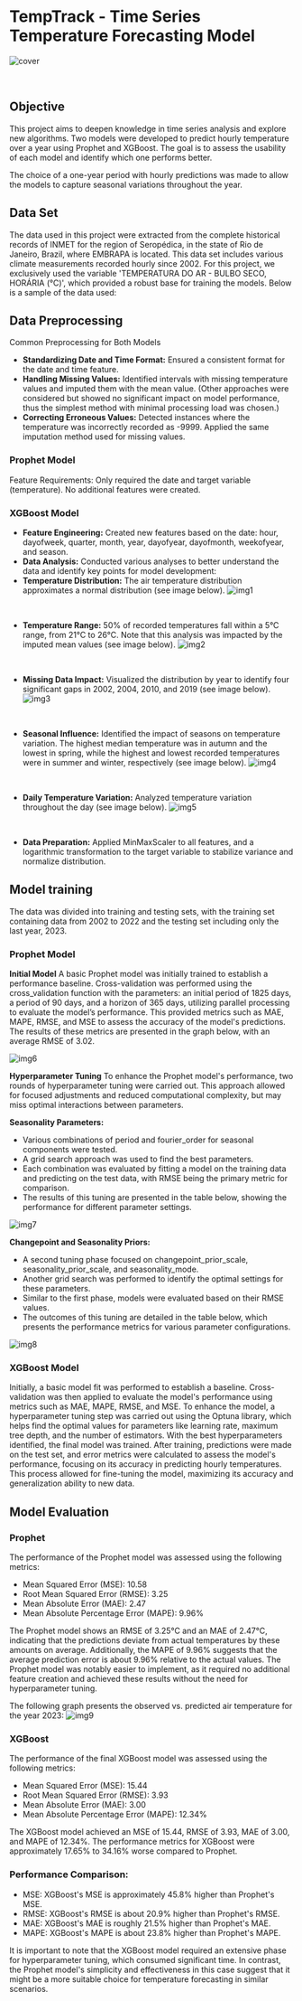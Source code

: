 # TempTrack - Time Series Temperature Forecasting Model

![cover](https://github.com/GabrielAlvesDS/CarPrice_Pro/blob/main/images/carprice%20pro_cut.jpg)

<br>

## Objective
This project aims to deepen knowledge in time series analysis and explore new algorithms. Two models were developed to predict hourly temperature over a year using Prophet and XGBoost. The goal is to assess the usability of each model and identify which one performs better.

The choice of a one-year period with hourly predictions was made to allow the models to capture seasonal variations throughout the year.


## Data Set
The data used in this project were extracted from the complete historical records of INMET for the region of Seropédica, in the state of Rio de Janeiro, Brazil, where EMBRAPA is located. This data set includes various climate measurements recorded hourly since 2002. For this project, we exclusively used the variable 'TEMPERATURA DO AR - BULBO SECO, HORÁRIA (°C)', which provided a robust base for training the models. Below is a sample of the data used:

## Data Preprocessing
Common Preprocessing for Both Models
- **Standardizing Date and Time Format:** Ensured a consistent format for the date and time feature.
- **Handling Missing Values:** Identified intervals with missing temperature values and imputed them with the mean value. (Other approaches were considered but showed no significant impact on model performance, thus the simplest method with minimal processing load was chosen.)
- **Correcting Erroneous Values:** Detected instances where the temperature was incorrectly recorded as -9999. Applied the same imputation method used for missing values.

### Prophet Model
Feature Requirements:
Only required the date and target variable (temperature). No additional features were created.
### XGBoost Model
- **Feature Engineering:** Created new features based on the date: hour, dayofweek, quarter, month, year, dayofyear, dayofmonth, weekofyear, and season.
- **Data Analysis:** Conducted various analyses to better understand the data and identify key points for model development:
- **Temperature Distribution:** The air temperature distribution approximates a normal distribution (see image below).
  ![img1](https://github.com/GabrielAlvesDS/TempTrack/blob/main/img/Distribution%20of%20Air%20Temperature.png)

<br>

- **Temperature Range:** 50% of recorded temperatures fall within a 5°C range, from 21°C to 26°C. Note that this analysis was impacted by the imputed mean values (see image below).
 ![img2](https://github.com/GabrielAlvesDS/TempTrack/blob/main/img/Boxplot%20of%20Air%20Temperature.png)

<br>

- **Missing Data Impact:** Visualized the distribution by year to identify four significant gaps in 2002, 2004, 2010, and 2019 (see image below).
 ![img3](https://github.com/GabrielAlvesDS/TempTrack/blob/main/img/Missing%20values.png)

<br>

- **Seasonal Influence:** Identified the impact of seasons on temperature variation. The highest median temperature was in autumn and the lowest in spring, while the highest and lowest recorded temperatures were in summer and winter, respectively (see image below).
 ![img4](https://github.com/GabrielAlvesDS/TempTrack/blob/main/img/Season.png)

<br>

- **Daily Temperature Variation:** Analyzed temperature variation throughout the day (see image below).
 ![img5](https://github.com/GabrielAlvesDS/TempTrack/blob/main/img/Hour.png)

<br>

- **Data Preparation:** Applied MinMaxScaler to all features, and a logarithmic transformation to the target variable to stabilize variance and normalize distribution.

## Model training
The data was divided into training and testing sets, with the training set containing data from 2002 to 2022 and the testing set including only the last year, 2023.

### Prophet Model
**Initial Model**
A basic Prophet model was initially trained to establish a performance baseline. Cross-validation was performed using the cross_validation function with the parameters: an initial period of 1825 days, a period of 90 days, and a horizon of 365 days, utilizing parallel processing to evaluate the model’s performance. This provided metrics such as MAE, MAPE, RMSE, and MSE to assess the accuracy of the model's predictions. The results of these metrics are presented in the graph below, with an average RMSE of 3.02.

 ![img6](https://github.com/GabrielAlvesDS/TempTrack/blob/main/img/InitialModel.png)

**Hyperparameter Tuning**
To enhance the Prophet model's performance, two rounds of hyperparameter tuning were carried out. This approach allowed for focused adjustments and reduced computational complexity, but may miss optimal interactions between parameters.

**Seasonality Parameters:**
- Various combinations of period and fourier_order for seasonal components were tested.
- A grid search approach was used to find the best parameters.
- Each combination was evaluated by fitting a model on the training data and predicting on the test data, with RMSE being the primary metric for comparison.
- The results of this tuning are presented in the table below, showing the performance for different parameter settings.

 ![img7](https://github.com/GabrielAlvesDS/TempTrack/blob/main/img/SeasonalityParanetersTuning.png)

**Changepoint and Seasonality Priors:**
- A second tuning phase focused on changepoint_prior_scale, seasonality_prior_scale, and seasonality_mode.
- Another grid search was performed to identify the optimal settings for these parameters.
- Similar to the first phase, models were evaluated based on their RMSE values.
- The outcomes of this tuning are detailed in the table below, which presents the performance metrics for various parameter configurations.

 ![img8](https://github.com/GabrielAlvesDS/TempTrack/blob/main/img/ChangepointandSeasonalityPriorsTuning.png)

### XGBoost Model
Initially, a basic model fit was performed to establish a baseline. Cross-validation was then applied to evaluate the model's performance using metrics such as MAE, MAPE, RMSE, and MSE.
To enhance the model, a hyperparameter tuning step was carried out using the Optuna library, which helps find the optimal values for parameters like learning rate, maximum tree depth, and the number of estimators.
With the best hyperparameters identified, the final model was trained. After training, predictions were made on the test set, and error metrics were calculated to assess the model's performance, focusing on its accuracy in predicting hourly temperatures.
This process allowed for fine-tuning the model, maximizing its accuracy and generalization ability to new data.


## Model Evaluation

### Prophet
The performance of the Prophet model was assessed using the following metrics:

- Mean Squared Error (MSE): 10.58
- Root Mean Squared Error (RMSE): 3.25
- Mean Absolute Error (MAE): 2.47
- Mean Absolute Percentage Error (MAPE): 9.96%

The Prophet model shows an RMSE of 3.25°C and an MAE of 2.47°C, indicating that the predictions deviate from actual temperatures by these amounts on average. Additionally, the MAPE of 9.96% suggests that the average prediction error is about 9.96% relative to the actual values. The Prophet model was notably easier to implement, as it required no additional feature creation and achieved these results without the need for hyperparameter tuning.

The following graph presents the observed vs. predicted air temperature for the year 2023:
 ![img9](https://github.com/GabrielAlvesDS/TempTrack/blob/main/img/ObservedvsPredictedAirTemperature2023.png)


### XGBoost
The performance of the final XGBoost model was assessed using the following metrics:

- Mean Squared Error (MSE): 15.44
- Root Mean Squared Error (RMSE): 3.93
- Mean Absolute Error (MAE): 3.00
- Mean Absolute Percentage Error (MAPE): 12.34%

The XGBoost model achieved an MSE of 15.44, RMSE of 3.93, MAE of 3.00, and MAPE of 12.34%. The performance metrics for XGBoost were approximately 17.65% to 34.16% worse compared to Prophet.

### Performance Comparison:

- MSE: XGBoost's MSE is approximately 45.8% higher than Prophet's MSE.
- RMSE: XGBoost's RMSE is about 20.9% higher than Prophet's RMSE.
- MAE: XGBoost's MAE is roughly 21.5% higher than Prophet's MAE.
- MAPE: XGBoost's MAPE is about 23.8% higher than Prophet's MAPE.

It is important to note that the XGBoost model required an extensive phase for hyperparameter tuning, which consumed significant time. In contrast, the Prophet model's simplicity and effectiveness in this case suggest that it might be a more suitable choice for temperature forecasting in similar scenarios.



